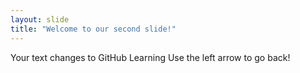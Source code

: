 ```yaml
---
layout: slide
title: "Welcome to our second slide!"
---
```

Your text changes to GitHub Learning
Use the left arrow to go back!
